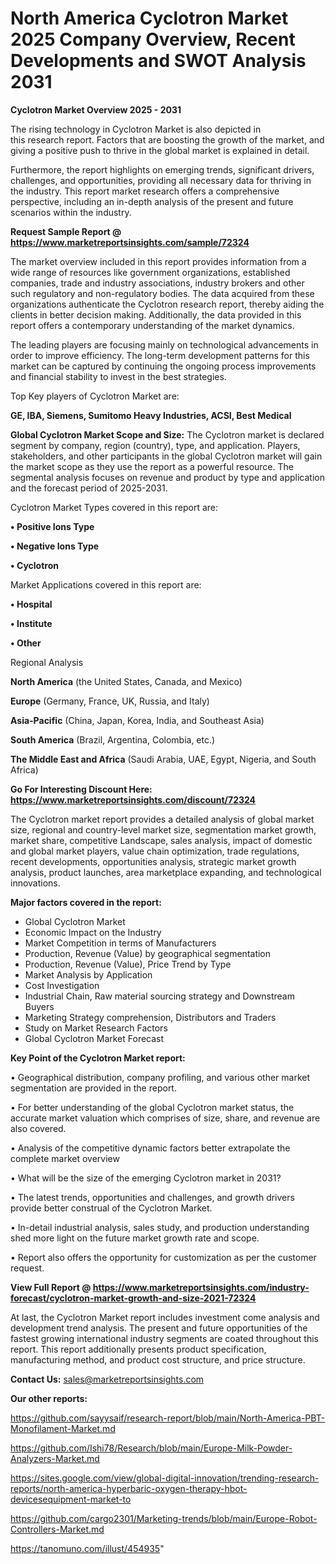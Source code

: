 # North America Cyclotron Market 2025 Company Overview, Recent Developments and SWOT Analysis 2031

<Strong> Cyclotron Market Overview 2025 - 2031</strong>

The rising technology in Cyclotron Market is also depicted in this research report. Factors that are boosting the growth of the market, and giving a positive push to thrive in the global market is explained in detail.

Furthermore, the report highlights on emerging trends, significant drivers, challenges, and opportunities, providing all necessary data for thriving in the industry. This report market research offers a comprehensive perspective, including an in-depth analysis of the present and future scenarios within the industry.

<strong>Request Sample Report @ <a href=https://www.marketreportsinsights.com/sample/72324>https://www.marketreportsinsights.com/sample/72324</a></strong>

The market overview included in this report provides information from a wide range of resources like government organizations, established companies, trade and industry associations, industry brokers and other such regulatory and non-regulatory bodies. The data acquired from these organizations authenticate the Cyclotron research report, thereby aiding the clients in better decision making. Additionally, the data provided in this report offers a contemporary understanding of the market dynamics.

The leading players are focusing mainly on technological advancements in order to improve efficiency. The long-term development patterns for this market can be captured by continuing the ongoing process improvements and financial stability to invest in the best strategies.

Top Key players of Cyclotron Market are:

<strong>GE, IBA, Siemens, Sumitomo Heavy Industries, ACSI, Best Medical</strong>

<strong><b>Global Cyclotron Market Scope and Size:</b></strong>
The Cyclotron market is declared segment by company, region (country), type, and application. Players, stakeholders, and other participants in the global Cyclotron market will gain the market scope as they use the report as a powerful resource. The segmental analysis focuses on revenue and product by type and application and the forecast period of 2025-2031.

Cyclotron Market Types covered in this report are:

<strong>• Positive Ions Type

• Negative Ions Type

• Cyclotron</strong>

Market Applications covered in this report are:

<strong>• Hospital

• Institute

• Other</strong> 

Regional Analysis

<strong>North America</strong> (the United States, Canada, and Mexico)

<strong>Europe</strong> (Germany, France, UK, Russia, and Italy)

<strong>Asia-Pacific</strong> (China, Japan, Korea, India, and Southeast Asia)

<strong>South America</strong> (Brazil, Argentina, Colombia, etc.)

<strong>The Middle East and Africa</strong> (Saudi Arabia, UAE, Egypt, Nigeria, and South Africa)

<strong>Go For Interesting Discount Here: <a href=https://www.marketreportsinsights.com/discount/72324>https://www.marketreportsinsights.com/discount/72324</a></strong>

The Cyclotron market report provides a detailed analysis of global market size, regional and country-level market size, segmentation market growth, market share, competitive Landscape, sales analysis, impact of domestic and global market players, value chain optimization, trade regulations, recent developments, opportunities analysis, strategic market growth analysis, product launches, area marketplace expanding, and technological innovations.

<strong><b>Major factors covered in the report:</b></strong>
<ul>
  <li>Global Cyclotron Market </li>
  <li>Economic Impact on the Industry</li>
  <li>Market Competition in terms of Manufacturers</li>
  <li>Production, Revenue (Value) by geographical segmentation</li>
  <li>Production, Revenue (Value), Price Trend by Type</li>
  <li>Market Analysis by Application</li>
  <li>Cost Investigation</li>
  <li>Industrial Chain, Raw material sourcing strategy and Downstream Buyers</li>
  <li>Marketing Strategy comprehension, Distributors and Traders</li>
  <li>Study on Market Research Factors</li>
  <li>Global Cyclotron Market Forecast</li>
</ul>

<strong><b>Key Point of the Cyclotron Market report:</b></strong>

• Geographical distribution, company profiling, and various other market segmentation are provided in the report.

• For better understanding of the global Cyclotron market status, the accurate market valuation which comprises of size, share, and revenue are also covered.

• Analysis of the competitive dynamic factors better extrapolate the complete market overview

• What will be the size of the emerging Cyclotron market in 2031?

• The latest trends, opportunities and challenges, and growth drivers provide better construal of the Cyclotron Market.

• In-detail industrial analysis, sales study, and production understanding shed more light on the future market growth rate and scope.

• Report also offers the opportunity for customization as per the customer request.

<strong><b>View Full Report @ <a href=https://www.marketreportsinsights.com/industry-forecast/cyclotron-market-growth-and-size-2021-72324>https://www.marketreportsinsights.com/industry-forecast/cyclotron-market-growth-and-size-2021-72324</a></b></strong>


At last, the Cyclotron Market report includes investment come analysis and development trend analysis. The present and future opportunities of the fastest growing international industry segments are coated throughout this report. This report additionally presents product specification, manufacturing method, and product cost structure, and price structure.

<strong>Contact Us:</strong>
sales@marketreportsinsights.com

<strong>Our other reports:</strong>

<a href=https://github.com/sayysaif/research-report/blob/main/North-America-PBT-Monofilament-Market.md>https://github.com/sayysaif/research-report/blob/main/North-America-PBT-Monofilament-Market.md</a>

<a href=https://github.com/Ishi78/Research/blob/main/Europe-Milk-Powder-Analyzers-Market.md>https://github.com/Ishi78/Research/blob/main/Europe-Milk-Powder-Analyzers-Market.md</a>

<a href=https://sites.google.com/view/global-digital-innovation/trending-research-reports/north-america-hyperbaric-oxygen-therapy-hbot-devicesequipment-market-to>https://sites.google.com/view/global-digital-innovation/trending-research-reports/north-america-hyperbaric-oxygen-therapy-hbot-devicesequipment-market-to</a>

<a href=https://github.com/cargo2301/Marketing-trends/blob/main/Europe-Robot-Controllers-Market.md>https://github.com/cargo2301/Marketing-trends/blob/main/Europe-Robot-Controllers-Market.md</a>

<a href=https://tanomuno.com/illust/454935>https://tanomuno.com/illust/454935</a>"
